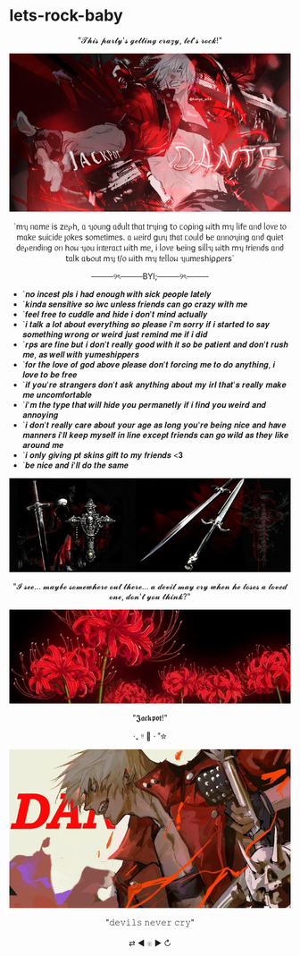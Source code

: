 # lets-rock-baby

<p align="center">"𝓣𝓱𝓲𝓼 𝓹𝓪𝓻𝓽𝔂'𝓼 𝓰𝓮𝓽𝓽𝓲𝓷𝓰 𝓬𝓻𝓪𝔃𝔂, 𝓵𝓮𝓽'𝓼 𝓻𝓸𝓬𝓴!"</p>

 ![Alt text](https://github.com/priceoffreedom/lets-rock-baby/blob/49b356270e4eef708495b95ef822f996ce57dd22/Asset.jpg)

<p align="center">`mᥡ ᥒᥲmᥱ іs zᥱ⍴һ, ᥲ ᥡ᥆ᥙᥒg ᥲძᥙᥣ𝗍 𝗍һᥲ𝗍 𝗍rᥡіᥒg 𝗍᥆ ᥴ᥆⍴іᥒg ᥕі𝗍һ mᥡ ᥣі𝖿ᥱ ᥲᥒძ ᥣ᥆᥎ᥱ 𝗍᥆ mᥲkᥱ sᥙіᥴіძᥱ ȷ᥆kᥱs s᥆mᥱ𝗍іmᥱs. ᥲ ᥕᥱіrძ gᥙᥡ 𝗍һᥲ𝗍 ᥴ᥆ᥙᥣძ ᑲᥱ ᥲᥒᥒ᥆ᥡіᥒg ᥲᥒძ 𝗊ᥙіᥱ𝗍 ძᥱ⍴ᥱᥒძіᥒg ᥆ᥒ һ᥆ᥕ ᥡ᥆ᥙ іᥒ𝗍ᥱrᥲᥴ𝗍 ᥕі𝗍һ mᥱ, і ᥣ᥆᥎ᥱ ᑲᥱіᥒg sіᥣᥣᥡ ᥕі𝗍һ mᥡ 𝖿rіᥱᥒძs ᥲᥒძ 𝗍ᥲᥣk ᥲᑲ᥆ᥙ𝗍 mᥡ 𝖿/᥆ ᥕі𝗍һ mᥡ 𝖿ᥱᥣᥣ᥆ᥕ ᥡᥙmᥱsһі⍴⍴ᥱrs`</p>

<p align="center">────୨ৎ────BYI;────୨ৎ────</p>

* `𝒏𝒐 𝒊𝒏𝒄𝒆𝒔𝒕 𝒑𝒍𝒔 𝒊 𝒉𝒂𝒅 𝒆𝒏𝒐𝒖𝒈𝒉 𝒘𝒊𝒕𝒉 𝒔𝒊𝒄𝒌 𝒑𝒆𝒐𝒑𝒍𝒆 𝒍𝒂𝒕𝒆𝒍𝒚
* `𝒌𝒊𝒏𝒅𝒂 𝒔𝒆𝒏𝒔𝒊𝒕𝒊𝒗𝒆 𝒔𝒐 𝒊𝒘𝒄 𝒖𝒏𝒍𝒆𝒔𝒔 𝒇𝒓𝒊𝒆𝒏𝒅𝒔 𝒄𝒂𝒏 𝒈𝒐 𝒄𝒓𝒂𝒛𝒚 𝒘𝒊𝒕𝒉 𝒎𝒆
* `𝒇𝒆𝒆𝒍 𝒇𝒓𝒆𝒆 𝒕𝒐 𝒄𝒖𝒅𝒅𝒍𝒆 𝒂𝒏𝒅 𝒉𝒊𝒅𝒆 𝒊 𝒅𝒐𝒏'𝒕 𝒎𝒊𝒏𝒅 𝒂𝒄𝒕𝒖𝒂𝒍𝒍𝒚
* `𝒊 𝒕𝒂𝒍𝒌 𝒂 𝒍𝒐𝒕 𝒂𝒃𝒐𝒖𝒕 𝒆𝒗𝒆𝒓𝒚𝒕𝒉𝒊𝒏𝒈 𝒔𝒐 𝒑𝒍𝒆𝒂𝒔𝒆 𝒊'𝒎 𝒔𝒐𝒓𝒓𝒚 𝒊𝒇 𝒊 𝒔𝒕𝒂𝒓𝒕𝒆𝒅 𝒕𝒐 𝒔𝒂𝒚 𝒔𝒐𝒎𝒆𝒕𝒉𝒊𝒏𝒈 𝒘𝒓𝒐𝒏𝒈 𝒐𝒓 𝒘𝒆𝒊𝒓𝒅 𝒋𝒖𝒔𝒕 𝒓𝒆𝒎𝒊𝒏𝒅 𝒎𝒆 𝒊𝒇 𝒊 𝒅𝒊𝒅
* `𝒓𝒑𝒔 𝒂𝒓𝒆 𝒇𝒊𝒏𝒆 𝒃𝒖𝒕 𝒊 𝒅𝒐𝒏'𝒕 𝒓𝒆𝒂𝒍𝒍𝒚 𝒈𝒐𝒐𝒅 𝒘𝒊𝒕𝒉 𝒊𝒕 𝒔𝒐 𝒃𝒆 𝒑𝒂𝒕𝒊𝒆𝒏𝒕 𝒂𝒏𝒅 𝒅𝒐𝒏'𝒕 𝒓𝒖𝒔𝒉 𝒎𝒆, 𝒂𝒔 𝒘𝒆𝒍𝒍 𝒘𝒊𝒕𝒉 𝒚𝒖𝒎𝒆𝒔𝒉𝒊𝒑𝒑𝒆𝒓𝒔
* `𝒇𝒐𝒓 𝒕𝒉𝒆 𝒍𝒐𝒗𝒆 𝒐𝒇 𝒈𝒐𝒅 𝒂𝒃𝒐𝒗𝒆 𝒑𝒍𝒆𝒂𝒔𝒆 𝒅𝒐𝒏'𝒕 𝒇𝒐𝒓𝒄𝒊𝒏𝒈 𝒎𝒆 𝒕𝒐 𝒅𝒐 𝒂𝒏𝒚𝒕𝒉𝒊𝒏𝒈, 𝒊 𝒍𝒐𝒗𝒆 𝒕𝒐 𝒃𝒆 𝒇𝒓𝒆𝒆
* `𝒊𝒇 𝒚𝒐𝒖'𝒓𝒆 𝒔𝒕𝒓𝒂𝒏𝒈𝒆𝒓𝒔 𝒅𝒐𝒏'𝒕 𝒂𝒔𝒌 𝒂𝒏𝒚𝒕𝒉𝒊𝒏𝒈 𝒂𝒃𝒐𝒖𝒕 𝒎𝒚 𝒊𝒓𝒍 𝒕𝒉𝒂𝒕'𝒔 𝒓𝒆𝒂𝒍𝒍𝒚 𝒎𝒂𝒌𝒆 𝒎𝒆 𝒖𝒏𝒄𝒐𝒎𝒇𝒐𝒓𝒕𝒂𝒃𝒍𝒆
* `𝒊'𝒎 𝒕𝒉𝒆 𝒕𝒚𝒑𝒆 𝒕𝒉𝒂𝒕 𝒘𝒊𝒍𝒍 𝒉𝒊𝒅𝒆 𝒚𝒐𝒖 𝒑𝒆𝒓𝒎𝒂𝒏𝒆𝒕𝒍𝒚 𝒊𝒇 𝒊 𝒇𝒊𝒏𝒅 𝒚𝒐𝒖 𝒘𝒆𝒊𝒓𝒅 𝒂𝒏𝒅 𝒂𝒏𝒏𝒐𝒚𝒊𝒏𝒈
* `𝒊 𝒅𝒐𝒏'𝒕 𝒓𝒆𝒂𝒍𝒍𝒚 𝒄𝒂𝒓𝒆 𝒂𝒃𝒐𝒖𝒕 𝒚𝒐𝒖𝒓 𝒂𝒈𝒆 𝒂𝒔 𝒍𝒐𝒏𝒈 𝒚𝒐𝒖'𝒓𝒆 𝒃𝒆𝒊𝒏𝒈 𝒏𝒊𝒄𝒆 𝒂𝒏𝒅 𝒉𝒂𝒗𝒆 𝒎𝒂𝒏𝒏𝒆𝒓𝒔 𝒊'𝒍𝒍 𝒌𝒆𝒆𝒑 𝒎𝒚𝒔𝒆𝒍𝒇 𝒊𝒏 𝒍𝒊𝒏𝒆 𝒆𝒙𝒄𝒆𝒑𝒕 𝒇𝒓𝒊𝒆𝒏𝒅𝒔 𝒄𝒂𝒏 𝒈𝒐 𝒘𝒊𝒍𝒅 𝒂𝒔 𝒕𝒉𝒆𝒚 𝒍𝒊𝒌𝒆 𝒂𝒓𝒐𝒖𝒏𝒅 𝒎𝒆
* `𝒊 𝒐𝒏𝒍𝒚 𝒈𝒊𝒗𝒊𝒏𝒈 𝒑𝒕 𝒔𝒌𝒊𝒏𝒔 𝒈𝒊𝒇𝒕 𝒕𝒐 𝒎𝒚 𝒇𝒓𝒊𝒆𝒏𝒅𝒔 <𝟑
* `𝒃𝒆 𝒏𝒊𝒄𝒆 𝒂𝒏𝒅 𝒊'𝒍𝒍 𝒅𝒐 𝒕𝒉𝒆 𝒔𝒂𝒎𝒆

![Alt text](https://github.com/priceoffreedom/lets-rock-baby/blob/34604f72d6f748f615a534df673e990ffbab69c1/asset%202.jpg)

<p align="center">"𝓘 𝓼𝓮𝓮... 𝓶𝓪𝔂𝓫𝓮 𝓼𝓸𝓶𝓮𝔀𝓱𝓮𝓻𝓮 𝓸𝓾𝓽 𝓽𝓱𝓮𝓻𝓮... 𝓪 𝓭𝓮𝓿𝓲𝓵 𝓶𝓪𝔂 𝓬𝓻𝔂 𝔀𝓱𝓮𝓷 𝓱𝓮 𝓵𝓸𝓼𝓮𝓼 𝓪 𝓵𝓸𝓿𝓮𝓭 𝓸𝓷𝓮, 𝓭𝓸𝓷'𝓽 𝔂𝓸𝓾 𝓽𝓱𝓲𝓷𝓴?"</p>

![Alt text](https://github.com/priceoffreedom/lets-rock-baby/blob/3a03d9932e4bde124d3dc1f4791301e6d7dc2787/b5692d412a6a0912d39861145e451646.jpg)

<p align="center">"𝕵𝖆𝖈𝖐𝖕𝖔𝖙!"</p>
<p align="center">‧₊ ᵎᵎ 🍒 ⋅ ˚✮</p>

![Alt text](https://github.com/priceoffreedom/lets-rock-baby/blob/3ea52f1da00b5d85333cd26be798dfe35c6e0a70/6a8c97cfe511fd8d847e6ffd18d93450.jpg)
<p align="center">"𝚍𝚎𝚟𝚒𝚕𝚜 𝚗𝚎𝚟𝚎𝚛 𝚌𝚛𝚢"</p>
<p align="center">⇄ ◀ 𓊕 ▶ ↻</p>
